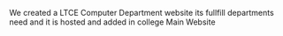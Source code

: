 We created a LTCE Computer Department website its fullfill departments need and it is hosted and added in college Main Website 
